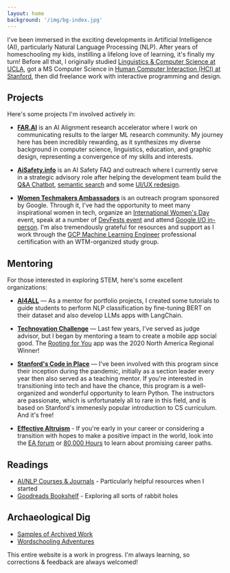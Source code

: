 ```yaml
---
layout: home
background: '/img/bg-index.jpg'
---
```


I've been immersed in the exciting developments in Artificial Intelligence (AI), particularly Natural Language Processing (NLP). After years of homeschooling my kids, instilling a lifelong love of learning, it's finally my turn! Before all that, I originally studied [Linguistics & Computer Science at UCLA](https://linguistics.ucla.edu/), got a MS Computer Science in [Human Computer Interaction (HCI) at Stanford](https://hci.stanford.edu/), then did freelance work with interactive programming and design.

## Projects

Here's some projects I'm involved actively in:

- **[FAR.AI](/2022/12/01/goattack-poster.html)** is an AI Alignment research accelerator where I work on communicating results to the larger ML research community. My journey here has been incredibly rewarding, as it synthesizes my diverse background in computer science, linguistics, education, and graphic design, representing a convergence of my skills and interests.

- **[AiSafety.info](/2022/03/15/stampy.html)** is an AI Safety FAQ and outreach where I currently serve in a strategic advisory role after helping the development team build the [Q&A Chatbot](/2023/07/15/chatbot.html), [semantic search](/2022/07/05/use.html) and some [UI/UX redesign](/2022/11/20/stampy-min-logo.html).

- **[Women Techmakers Ambassadors](/2022/12/07/wtm-ambassador.html)** is an outreach program sponsored by Google. Through it, I've had the opportunity to meet many inspirational women in tech, organize an [International Women's Day](/2023/03/22/wtm-iwd.html) event, speak at a number of [DevFests event](/events) and attend [Google I/O in-person](/2023/05/10/google-io.html). I'm also tremendously grateful for resources and support as I work through the [GCP Machine Learning Engineer](https://cloud.google.com/learn/certification/machine-learning-engineer) professional certification with an WTM-organized study group.

## Mentoring

For those interested in exploring STEM, here's some excellent organizations:

- **[AI4ALL](/2022/08/11/ai4all.html)** — As a mentor for portfolio projects, I created some tutorials to guide students to perform NLP classification by fine-tuning BERT on their dataset and also develop LLMs apps with LangChain.

- **[Technovation Challenge](/2022/06/23/technovation.html)** — Last few years, I've served as judge advisor, but I began by mentoring a team to create a mobile app social good. The [Rooting for You](https://sites.google.com/view/code-work-ahead/) app was the 2020 North America Regional Winner!

- **[Stanford's Code in Place](https://codeinplace.stanford.edu/)** — I've been involved with this program since their inception during the pandemic, initially as a section leader every year then also served as a teaching mentor. If you're interested in transitioning into tech and have the chance, this program is a well-organized and wonderful opportunity to learn Python. The instructors are passionate, which is unfortunately all to rare in this field, and is based on Stanford's immenesly popular introduction to CS curriculum. And it's free!

- **[Effective Altruism](https://www.effectivealtruism.org/)** - If you're early in your career or considering a transition with hopes to make a positive impact in the world, look into the [EA forum](https://forum.effectivealtruism.org/handbook) or [80,000 Hours](https://80000hours.org/) to learn about promising career paths.

## Readings

- [AI/NLP Courses & Journals](/resources) - Particularly helpful resources when I started
- [Goodreads Bookshelf](https://www.goodreads.com/review/list/150236560-ccstan99?shelf=read) - Exploring all sorts of rabbit holes

## Archaeological Dig

- [Samples of Archived Work](/2022/01/01/archive.html)
- [Wordschooling Adventures](https://www.cheng2.com/blog/)

This entire website is a work in progress. I'm always learning, so corrections & feedback are always welcomed!
